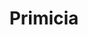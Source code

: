 ---
title: "Primicia"
url: /ciudad-autonoma-de-buenos-aires/primicia-carlos-pellegrini/
shop: Taschen & Koffer
---